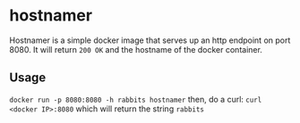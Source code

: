 # hostnamer

Hostnamer is a simple docker image that serves up an http endpoint on port 8080. It will return `200 OK` and the hostname of the docker container.

## Usage
`docker run -p 8080:8080 -h rabbits hostnamer`
then, do a curl:
`curl <docker IP>:8080`
which will return the string `rabbits`
